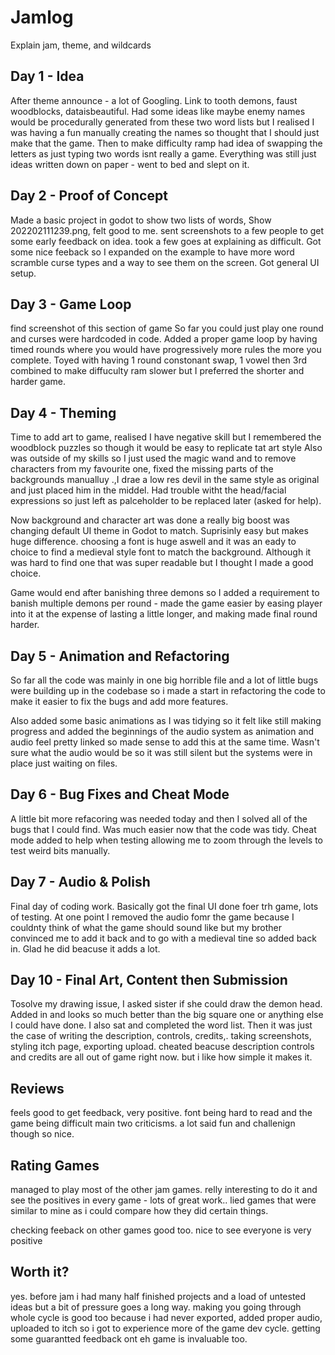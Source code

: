 # Jamlog

Explain jam, theme, and wildcards

## Day 1 - Idea

After theme announce - a lot of Googling.  Link to tooth demons, faust woodblocks, dataisbeautiful.  Had some ideas like maybe enemy names would be procedurally generated from these two word lists but I realised I was having a fun manually creating the names so thought that I should just make that the game.  Then to make difficulty ramp had idea of swapping the letters as just typing two words isnt really a game.  Everything was still just ideas written down on paper - went to bed and slept on it.

## Day 2 - Proof of Concept

Made a basic project in godot to show two lists of words, Show 202202111239.png, felt good to me.  sent screenshots to a few people to get some early feedback on idea.  took a few goes at explaining as difficult.  Got some nice feeback so I expanded on the example to have more word scramble curse types and a way to see them on the screen.  Got general UI setup.

## Day 3 - Game Loop

find screenshot of this section of game So far you could just play one round and curses were hardcoded in code.  Added a proper game loop by having timed rounds where you would have progressively more rules the more you complete. Toyed with having 1 round constonant swap, 1 vowel then 3rd combined to make diffuculty ram slower but I preferred the shorter and harder game.

## Day 4 - Theming

Time to add art to game, realised I have negative skill but I remembered the woodblock puzzles so though it would be easy to replicate tat art style  Also was outside of my skills so I just used the magic wand and to remove characters from my favourite one, fixed the missing parts of the backgrounds manualluy .,I drae a low res devil in the same style as original and just placed him in the middel.  Had trouble witht the head/facial expressions so just left as palceholder to be replaced later (asked for help).  

Now background and character art was done a really big boost was changing default UI theme in Godot to match.  Suprisinly easy but makes huge difference.  choosing a font is huge aswell and it was an eady to choice to find a medieval style font to match the background.  Although it was hard to find one that was super readable but I thought I made a good choice.

Game would end after banishing three demons so I added a requirement to banish multiple demons per round - made the game easier by easing player into it at the expense of lasting a little longer, and making made final round harder.

## Day 5 - Animation and Refactoring

So far all the code was mainly in one big horrible file and a lot of little bugs were building up in the codebase so i made a start in refactoring the code to make it easier to fix the bugs and add more features.

Also added some basic animations as I was tidying so it felt like still making progress and added the beginnings of the audio system as animation and audio feel pretty linked so made sense to add this at the same time.  Wasn't sure what the audio would be so it was still silent but the systems were in place just waiting on files.

## Day 6 - Bug Fixes and Cheat Mode

A little bit more refacoring was needed today and then I solved all of the bugs that I could find.  Was much easier now that the code was tidy.  Cheat mode added to help when testing allowing me to zoom through the levels to test weird bits manually.

## Day 7 - Audio & Polish

Final day of coding work.  Basically got the final UI done foer trh game, lots of testing.  At one point I removed the audio fomr the game because I couldnty think of what the game should sound like but my brother convinced me to add it back and to go with a medieval tine so added back in.  Glad he did beacuse it adds a lot.


## Day 10 - Final Art, Content then Submission

Tosolve my drawing issue, I asked sister if she could draw the demon head.  Added in and looks so much better than the big square one or anything else I could have done.  I also sat and completed the word list.  Then it was just the case of writing the description, controls, credits,.  taking screenshots, styling itch page, exporting upload.  cheated beacuse description controls and credits are all out of game right now.  but i like how simple it makes it.

## Reviews

feels good to get feedback, very positive.  font being hard to read and the game being difficult main two criticisms.  a lot said fun and challenign though so nice.

## Rating Games

managed to play most of the other jam games.  relly interesting to do it and see the positives in every game - lots of great work.. lied games that were similar to mine as i could compare how they did certain things.

checking feeback on other games good too.  nice to see everyone is very positive

## Worth it?

yes.  before jam i had many half finished projects and a load of untested ideas but a bit of pressure goes a long way.  making you going through whole cycle is good too because i had never exported, added proper audio, uploaded to itch so i got to experience more of the game dev cycle.  getting some guarantted feedback ont eh game is invaluable too.
